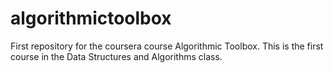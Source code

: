 # algorithmictoolbox

First repository for the coursera course Algorithmic Toolbox.
This is the first course in the Data Structures and Algorithms class.
